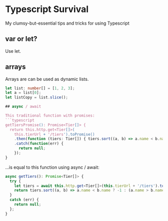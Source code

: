 # Typescript Survival
My clumsy-but-essential tips and tricks for using Typescript

## var or let?
Use let.

## arrays
Arrays are can be used as dynamic lists.
```typescript
let list: number[] = [1, 2, 3];
let a = list[0];
let listCopy = list.slice();

## async / await

This traditional function with promises:
```typescript
getTiersPromise(): Promise<Tier[]> {
  return this.http.get<Tier[]>(
    this.tierUrl + '/tiers').toPromise()
    .then(function (tiers: Tier[]) { tiers.sort((a, b) => a.name < b.name ? -1 : (a.name > b.name ? 1 : 0)))
    .catch(function(err) {
      return null;
    });
} 
```
...is equal to this function using async / await:

```typescript
async getTiers(): Promise<Tier[]> {
  try {
    let tiers = await this.http.get<Tier[]>(this.tierUrl + '/tiers').toPromise();
    return tiers.sort((a, b) => a.name < b.name ? -1 : (a.name > b.name ? 1 : 0));
  }
  catch (err) {
    return null;
  };
}
```
